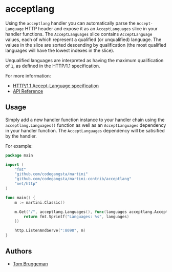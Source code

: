 # acceptlang
Using the `acceptlang` handler you can automatically parse the `Accept-Language` HTTP header and expose it as an `AcceptLanguages` slice in your handler functions. The `AcceptLanguages` slice contains `AcceptLanguage` values, each of which represent a qualified (or unqualified) language. The values in the slice are sorted descending by qualification (the most qualified languages will have the lowest indexes in the slice).

Unqualified languages are interpreted as having the maximum qualification of `1`, as defined in the HTTP/1.1 specification.

For more information:
* [HTTP/1.1 Accept-Language specification](http://www.w3.org/Protocols/rfc2616/rfc2616-sec14.html#sec14.4) 
* [API Reference](http://godoc.org/github.com/codegangsta/martini-contrib/acceptlang)

## Usage
Simply add a new handler function instance to your handler chain using the `acceptlang.Languages()` function as well as an `AcceptLanguages` dependency in your handler function. The `AcceptLanguages` dependency will be satisified by the handler.

For example:

```go
package main

import (
	"fmt"
	"github.com/codegangsta/martini"
	"github.com/codegangsta/martini-contrib/acceptlang"
	"net/http"
)

func main() {
	m := martini.Classic()

	m.Get("/", acceptlang.Languages(), func(languages acceptlang.AcceptLanguages) string {
		return fmt.Sprintf("Languages: %s", languages)
	})

	http.ListenAndServe(":8090", m)
}
```

## Authors
* [Tom Bruggeman](http://github.com/tmbrggmn)
